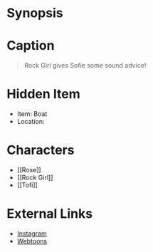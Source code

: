 # Synopsis


# Caption
> Rock Girl gives Sofie some sound advice!

# Hidden Item
* Item: Boat
* Location: <strike></strike>

# Characters
* [[Rose]]
* [[Rock Girl]]
* [[Tofi]]

# External Links
* [Instagram](https://www.instagram.com/p/B6Ug3qPjg6c/)
* [Webtoons](https://www.webtoons.com/en/challenge/twistwood-tales/24-some-sound-advice/viewer?title_no=344740&episode_no=27)